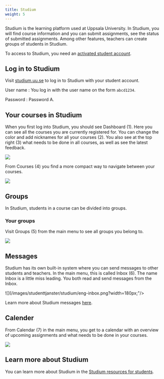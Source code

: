 ```yaml
---
title: Studium
weight: 5
---
```


Studium is the learning platform used at Uppsala University. In Studium, you
will find course information and you can submit assignments, see the status of
submitted assignments. Among other features, teachers can create groups of
students in Studium.

To access to Studium, you need an [activated student account][student-account].

[student-account]: ../../preparation#student-account


## Log in to Studium

Visit [studium.uu.se][studium] to log in to Studium with your student account.

User name
: You log in with the user name on the form `abcd1234`.

Password
: Password A. 


[studium]: https://login.studium.uu.se/?languageId=1

## Your courses in Studium

When you first log into Studium, you should see Dashboard (1). Here you can see
all the courses you are currently registered for. You can change the color and
add nicknames for all your courses (2). You also see at the top right (3) what
needs to be done in all courses, as well as see the latest feedback.

![](/images/studenttjanster/studium/eng-studium-dashboard.png?width=888px)

From Courses (4) you find a more compact way to navigate between your courses. 

![](/images/studenttjanster/studium/eng-studium-courses.png?width=444px)

## Groups

In Studium, students in a course can be divided into groups.

### Your groups

Visit Groups (5) from the main menu to see all groups you belong to. 

![](/images/studenttjanster/studium/eng-studium-groups.png?width=180px)

## Messages

Studium has its own built-in system where you can send messages to other
students and teachers. In the main menu, this is called Inbox (6). The name
Inbox is a little miss leading. You both read and send messages from the Inbox. 

![](/images/studenttjanster/studium/eng-inbox.png?width=180px;"/>

 Learn more about Studium messages [here][messages]. 

[messages]: https://uppsala.instructure.com/courses/16241/pages/global-menu-%7C-inbox?module_item_id=43549

## Calender

From Calendar (7) in the main menu, you get to a calendar with an overview of
upcoming assignments and what needs to be done in your courses.

![](/images/studenttjanster/studium/eng-calendar.png?width=180px)

## Learn more about Studium

You can learn more about Studium in the
[Studium resources for students][studentresurs].

[studentresurs]: https://uppsala.instructure.com/courses/16241/pages/home/

